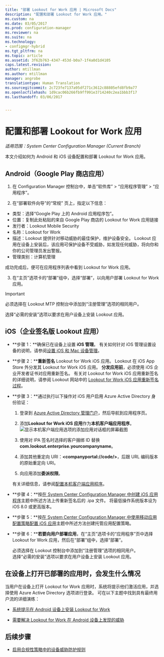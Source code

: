 ```yaml
---
title: "部署 Lookout for Work 应用 | Microsoft Docs"
description: "配置和部署 Lookout for Work 应用。"
ms.custom: na
ms.date: 03/05/2017
ms.prod: configuration-manager
ms.reviewer: na
ms.suite: na
ms.technology:
- configmgr-hybrid
ms.tgt_pltfrm: na
ms.topic: article
ms.assetid: 3f62b763-4347-453d-b0a7-1f4a0d1d4105
caps.latest.revision: 
author: mtillman
ms.author: mtillman
manager: angrobe
translationtype: Human Translation
ms.sourcegitcommit: 2c723fe7137a95df271c3612c88805efd8fb9a77
ms.openlocfilehash: 1d9cac06b266fb9ff991e3714240c2ea1bbb3f17
ms.lasthandoff: 03/06/2017


---
```

# <a name="configure-and-deploy-lookout-for-work-apps"></a>配置和部署 Lookout for Work 应用

*适用范围：System Center Configuration Manager (Current Branch)*

本文介绍如何为 Android 和 iOS 设备配置和部署 Lookout for Work 应用。

## <a name="android-google-play-store-app"></a>Android（Google Play 商店应用）
1.  在 Configuration Manager 控制台中，单击“软件库” > “应用程序管理” > “应用程序”。

2.  在“部署软件向导”的“常规”  页上，指定以下信息：
  * 类型：选择“Google Play 上的 Android 应用程序包”。
  * 位置：复制此处粘贴的来自 Google Play 商店的 Lookout for Work 应用链接
  * 发行者：Lookout Mobile Security
  * 名称：Lookout for Work
  * 描述：Lookout 提供针对移动威胁的最佳保护，维护设备安全。 Lookout 应用在设备上安装后，该应用可保护设备不受威胁，如发现任何威胁，将向你和你的公司管理员发出警报。
  * 管理类别：计算机管理

  成功完成后，便可在应用程序列表中看到 Lookout for Work 应用。

3.  在“主页”选项卡的“部署”组中，选择“部署”，以向用户部署 Lookout for Work 应用。
>[!IMPORTANT]
>必须选择在 Lookout MTP 控制台中添加到“注册管理”选项的相同用户。

  选择“必需的安装”选项以要求在用户设备上安装 Lookout 应用。

## <a name="ios-enterprise-signed-version-of-lookout-app"></a>iOS（企业签名版 Lookout 应用）

* **步骤 1：**确保已在设备上设置 **iOS 管理**。 有关如何针对 iOS 管理设置设备的说明，请参阅[设置 iOS 和 Mac 设备管理]()。

* **步骤 2：****重新签名** Lookout for Work iOS 应用。 Lookout 在 iOS App Store 外分发其 Lookout for Work iOS 应用。 **分发应用前**，必须使用 iOS 企业开发者证书对应用重新签名。 有关对 Lookout for Work iOS 应用重新签名的详细说明，请参阅 Lookout 网站中的 [Lookout for Work iOS 应用重新签名过程](https://personal.support.lookout.com/hc/en-us/articles/114094038714)。


* **步骤 3：**通过执行以下操作对 iOS 用户启用 Azure Active Directory 身份验证：
  1.  登录到 [Azure Active Directory 管理门户](https://manage.windowsazure.com)，然后导航到应用程序页。
  2.  添加**Lookout for Work iOS 应用**作为**本机客户端应用程序**。
  ![显示本机客户端应用选项的添加应用对话框的屏幕截图](media/aad-add-app.png)

  3. 使用对 IPA 签名时选择的客户捆绑 ID 替换 **com.lookout.enterprise.yourcompanyname**。
  4.  添加其他重定向 URI：**&lt;companyportal://code/>**，后跟 URL 编码版本的原始重定向 URI。
  5.  向应用添加**委派权限**。

  有关详细信息，请参阅[配置本机客户端应用程序](https://azure.microsoft.com/en-us/documentation/articles/app-service-mobile-how-to-configure-active-directory-authentication/#optional-configure-a-native-client-application)。


* **步骤 4：**按[在 System Center Configuration Manager 中创建 iOS 应用程序](https://docs.microsoft.com/en-us/sccm/apps/get-started/creating-ios-applications)主题中所述方法上传重新签名后的 .ipa 文件。 将最低操作系统版本设为 iOS 8.0 或更高版本。


* **步骤 5：**按[在 System Center Configuration Manager 中使用移动应用配置策略配置 iOS 应用](https://docs.microsoft.com/en-us/sccm/apps/deploy-use/configure-ios-apps-with-app-configuration-policies)主题中所述方法创建托管应用配置策略。


* **步骤 6：****若要向用户部署应用**，在“主页”选项卡的“应用程序”页中选择 Lookout for Work 应用，然后在“部署”组中，选择“部署”。

  必须选择在 Lookout 控制台中添加到“注册管理”选项的相同用户。  
选择“必需的安装”选项以要求在用户设备上安装 Lookout 应用。

## <a name="what-happens-when-the-deployed-app-is-opened-on-the-device"></a>在设备上打开已部署的应用时，会发生什么情况




当用户在设备上打开 Lookout for Work 应用时，系统将提示他们激活应用，并选择使用 Azure Active Directory 选项进行登录。 可在以下主题中找到具有最终用户流的详细演练：

* [系统提示在 Android 设备上安装 Lookout for Work](http://docs.microsoft.com/intune/enduser/you-are-prompted-to-install-lookout-for-work-android)

* [需要解决 Lookout for Work 在 Android 设备上发现的威胁](http://docs.microsoft.com/intune/enduser/you-need-to-resolve-a-threat-found-by-lookout-for-work-android)

## <a name="next-steps"></a>后续步骤
* [启用合规性策略中的设备威胁防护规则](enable-device-threat-protection-rule-compliance-policy.md)

